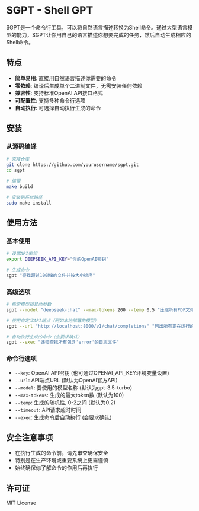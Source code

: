 # SGPT - Shell GPT

SGPT是一个命令行工具，可以将自然语言描述转换为Shell命令。通过大型语言模型的能力，SGPT让你用自己的语言描述你想要完成的任务，然后自动生成相应的Shell命令。

## 特点

- **简单易用**: 直接用自然语言描述你需要的命令
- **零依赖**: 编译后生成单个二进制文件，无需安装任何依赖
- **兼容性**: 支持标准OpenAI API接口格式
- **可配置性**: 支持多种命令行选项
- **自动执行**: 可选择自动执行生成的命令

## 安装

### 从源码编译

```bash
# 克隆仓库
git clone https://github.com/yourusername/sgpt.git
cd sgpt

# 编译
make build

# 安装到系统路径
sudo make install
```

## 使用方法

### 基本使用

```bash
# 设置API密钥
export DEEPSEEK_API_KEY="你的OpenAI密钥"

# 生成命令
sgpt "查找超过100MB的文件并按大小排序"
```

### 高级选项

```bash
# 指定模型和其他参数
sgpt --model "deepseek-chat" --max-tokens 200 --temp 0.5 "压缩所有PDF文件"

# 使用自定义API端点（例如本地部署的模型）
sgpt --url "http://localhost:8000/v1/chat/completions" "列出所有正在运行的进程"

# 自动执行生成的命令（会要求确认）
sgpt --exec "递归查找所有包含'error'的日志文件"
```

### 命令行选项

- `--key`: OpenAI API密钥 (也可通过OPENAI_API_KEY环境变量设置)
- `--url`: API端点URL (默认为OpenAI官方API)
- `--model`: 要使用的模型名称 (默认为gpt-3.5-turbo)
- `--max-tokens`: 生成的最大token数 (默认为100)
- `--temp`: 生成的随机性, 0-2之间 (默认为0.2)
- `--timeout`: API请求超时时间
- `--exec`: 生成命令后自动执行 (会要求确认)

## 安全注意事项

- 在执行生成的命令前，请先审查确保安全
- 特别是在生产环境或重要系统上更需谨慎
- 始终确保你了解命令的作用后再执行

## 许可证

MIT License